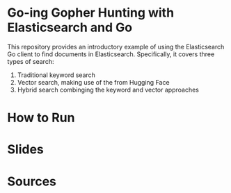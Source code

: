 # Go-ing Gopher Hunting with Elasticsearch and Go

This repository provides an introductory example of using the Elasticsearch Go client to find documents in Elasticsearch. Specifically, it covers three types of search:

1. Traditional keyword search
2. Vector search, making use of the <MODEL> from Hugging Face
3. Hybrid search combinging the keyword and vector approaches

# How to Run

# Slides

# Sources
